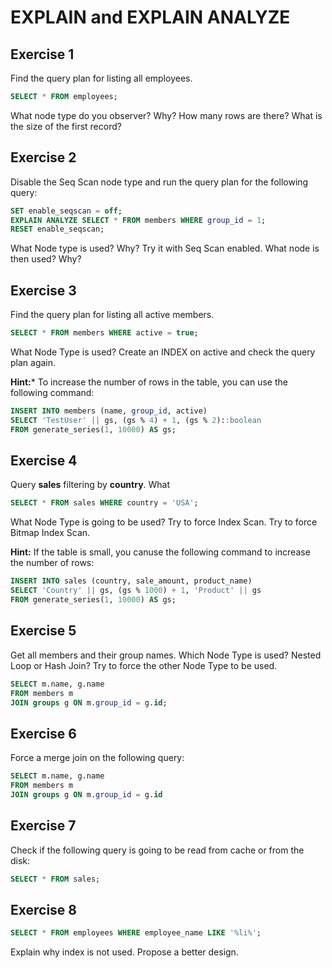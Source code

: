 # EXPLAIN and EXPLAIN ANALYZE

## Exercise 1

Find the query plan for listing all employees.

``` sql
SELECT * FROM employees;
```

What node type do you observer? Why?
How many rows are there?
What is the size of the first record?

## Exercise 2

Disable the Seq Scan node type and run the query plan for the following query:

``` sql
SET enable_seqscan = off;
EXPLAIN ANALYZE SELECT * FROM members WHERE group_id = 1;
RESET enable_seqscan;
```

What Node type is used? Why? Try it with Seq Scan enabled. What node is then used? Why?

## Exercise 3

Find the query plan for listing all active members.

``` sql
SELECT * FROM members WHERE active = true;
```

What Node Type is used? Create an INDEX on active and check the query plan
again.

**Hint:***
To increase the number of rows in the table, you can use the following command:

``` sql
INSERT INTO members (name, group_id, active)
SELECT 'TestUser' || gs, (gs % 4) + 1, (gs % 2)::boolean
FROM generate_series(1, 10000) AS gs;
```

## Exercise 4

Query **sales** filtering by **country**. What 

``` sql
SELECT * FROM sales WHERE country = 'USA';
```

What Node Type is going to be used? Try to force Index Scan.
Try to force Bitmap Index Scan.


**Hint:**
If the table is small, you canuse the following command to increase the number of rows:

``` sql
INSERT INTO sales (country, sale_amount, product_name)
SELECT 'Country' || gs, (gs % 1000) + 1, 'Product' || gs
FROM generate_series(1, 10000) AS gs;
```

## Exercise 5

Get all members and their group names. Which Node Type is used? Nested Loop or Hash Join? Try to force the other Node Type to be used.

``` sql
SELECT m.name, g.name
FROM members m
JOIN groups g ON m.group_id = g.id;
```

## Exercise 6

Force a merge join on the following query:

``` sql
SELECT m.name, g.name
FROM members m
JOIN groups g ON m.group_id = g.id
```

## Exercise 7

Check if the following query is going to be read from cache or from the disk:

```sql
SELECT * FROM sales;
```

## Exercise 8
```sql
SELECT * FROM employees WHERE employee_name LIKE '%li%';
```

Explain why index is not used. Propose a better design.
